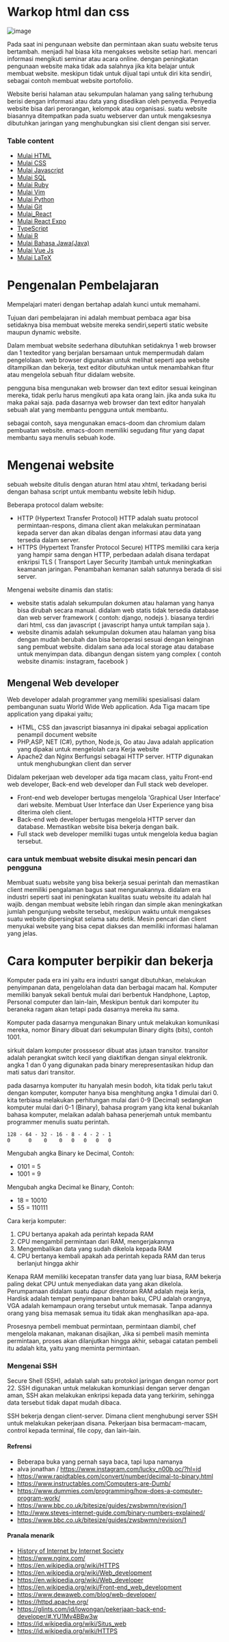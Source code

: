 # Warkop html dan css

![image](aset/01.png)

Pada saat ini pengunaan website dan permintaan akan suatu website terus bertambah.
menjadi hal biasa kita mengakses website setiap hari. mencari informasi mengikuti
seminar atau acara online. dengan peningkatan pengunaan website maka tidak ada salahnya
jika kita belajar untuk membuat website. meskipun tidak untuk dijual tapi untuk diri kita sendiri, sebagai contoh membuat website portofolio.

Website berisi halaman atau sekumpulan halaman yang saling terhubung berisi dengan informasi atau data yang disedikan oleh penyedia. Penyedia website bisa dari perorangan, kelompok atau organisasi. suatu website biasannya ditempatkan pada suatu webserver dan untuk mengaksesnya dibutuhkan jaringan yang menghubungkan sisi client dengan sisi server.



### Table content

- [Mulai HTML](document/html.md)
- [Mulai CSS](document/css.md)
- [Mulai Javascript](document/javascript.md)
- [Mulai SQL](document/sql.md)
- [Mulai Ruby](document/ruby.md)
- [Mulai Vim](document/vim.md)
- [Mulai Python](document/python.md)
- [Mulai Git](document/git.md)
- [Mulai_React](document/react.md)
- [Mulai React Expo](document/expo/expo.md)
- [TypeScript](document/typescript.md)
- [Mulai R](document/R.md)
- [Mulai Bahasa Jawa(Java)](document/javac/java.md)
- [Mulai Vue Js](document/vue.md)
- [Mulai LaTeX](document/latex.md)

# Pengenalan Pembelajaran

Mempelajari materi dengan bertahap adalah kunci untuk memahami.

Tujuan dari pembelajaran ini adalah membuat pembaca agar bisa setidaknya bisa membuat website mereka sendiri,seperti static website maupun dynamic website.

Dalam membuat website sederhana dibutuhkan setidaknya 1 web browser dan 1 texteditor yang berjalan bersamaan untuk mempermudah dalam pengelolaan.
web browser digunakan untuk melihat seperti apa website ditampilkan dan bekerja, text editor dibutuhkan untuk menambahkan fitur atau mengelola sebuah fitur didalam website. 

pengguna bisa mengunakan web browser dan text editor sesuai keinginan mereka, tidak perlu harus mengikuti apa kata orang lain. jika anda suka itu maka pakai saja.
pada dasarnya web browser dan text editor hanyalah sebuah alat yang membantu pengguna untuk membantu.

sebagai contoh, saya mengunakan emacs-doom dan chromium dalam pembuatan website. emacs-doom memiliki segudang fitur yang dapat membantu saya menulis sebuah kode.

# Mengenai website

sebuah website ditulis dengan aturan html atau xhtml, terkadang berisi dengan bahasa script untuk membantu website lebih hidup.

Beberapa protocol dalam website:
- HTTP (Hypertext Transfer Protocol)
HTTP adalah suatu protocol permintaan-respons, dimana client akan melakukan perminataan kepada server dan akan dibalas dengan informasi atau data yang tersedia dalam server.
- HTTPS (Hypertext Transfer Protocol Secure)
HTTPS memiliki cara kerja yang hampir sama dengan HTTP, perbedaan adalah disana terdapat enkripsi TLS ( Transport Layer Security )tambah untuk meningkatkan keamanan jaringan. Penambahan kemanan salah satunnya berada di sisi server.

Mengenai website dinamis dan statis:
- website statis
adalah sekumpulan dokumen atau halaman yang hanya bisa dirubah secara manual. didalam web statis tidak tersedia database dan web server framework ( contoh: django, nodejs ). biasanya terdiri dari html, css dan javascript ( javascript hanya untuk tampilan saja ).
- website dinamis
adalah sekumpulan dokumen atau halaman yang bisa dengan mudah berubah dan bisa beroperasi sesuai dengan keinginan sang pembuat website. didalam sana ada local storage atau database untuk menyimpan data. dibangun dengan sistem yang complex ( contoh website dinamis: instagram, facebook )

## Mengenal Web developer
Web developer adalah programmer yang memiliki spesialisasi dalam pembangunan suatu World Wide Web application. Ada Tiga macam tipe application yang dipakai yaitu;
- HTML, CSS dan javascript biasannya ini dipakai sebagai application penampil document website
- PHP,ASP, NET (C#), python, Node.js, Go atau Java adalah application yang dipakai untuk mengelolah cara Kerja website
- Apache2 dan Nginx Berfungsi sebagai HTTP server. HTTP digunakan untuk menghubungkan client dan server


Didalam pekerjaan web developer ada tiga macam class, yaitu Front-end web developer, Back-end web developer dan Full stack web developer.

- Front-end web developer bertugas mengelola 'Graphical User Interface' dari website. Membuat User Interface dan User Experience yang bisa diterima oleh client.
- Back-end web developer bertugas mengelola HTTP server dan database. Memastikan website bisa bekerja dengan baik.
- Full stack web developer memiliki tugas untuk mengelola kedua bagian tersebut.

### cara untuk membuat website disukai mesin pencari dan pengguna
Membuat suatu website yang bisa bekerja sesuai perintah dan memastikan client memiliki pengalaman bagus saat mengunakannya. didalam era industri seperti saat ini peningkatan kualitas suatu website itu adalah hal wajib. dengan membuat website lebih ringan dan simple akan meningkatkan jumlah pengunjung website tersebut, meskipun waktu untuk mengakses suatu website dipersingkat selama satu detik.
Mesin pencari dan client menyukai website yang bisa cepat diakses dan memiliki informasi halaman yang jelas.

# Cara komputer berpikir dan bekerja

Komputer pada era ini yaitu era industri sangat dibutuhkan, melakukan penyimpanan data, pengelolahan data dan berbagai macam hal. Komputer memiliki banyak sekali bentuk mulai dari berbentuk Handphone, Laptop, Personal computer dan lain-lain,
Meskipun bentuk dari komputer itu beraneka ragam akan tetapi pada dasarnya mereka itu sama.

Komputer pada dasarnya mengunakan Binary untuk melakukan komunikasi mereka, nomor Binary dibuat dari sekumpulan Binary digits (bits), contoh 1001.

sirkuit dalam komputer prosssesor dibuat atas jutaan transitor. transitor adalah perangkat switch kecil yang diaktifkan dengan sinyal elektronik. angka 1 dan 0 yang digunakan pada binary merepresentasikan hidup dan mati satus dari transitor.

pada dasarnya komputer itu hanyalah mesin bodoh, kita tidak perlu takut dengan komputer, komputer hanya bisa menghitung angka 1 dimulai dari 0. kita terbiasa melakukan perhitungan mulai dari 0-9 (Decimal) sedangkan komputer mulai dari 0-1 (Binary), bahasa program yang kita kenal bukanlah bahasa komputer, melaikan adalah bahasa penerjemah untuk membantu programmer menulis suatu perintah.

```
128 - 64 - 32 - 16 - 8 - 4 - 2 - 1
0      0    0    0   0   0   0   0
```
Mengubah angka Binary ke Decimal, Contoh:
- 0101 = 5
- 1001 = 9

Mengubah angka Decimal ke Binary, Contoh:
- 18 = 10010
- 55 = 110111

Cara kerja komputer:
1. CPU bertanya apakah ada perintah kepada RAM
2. CPU mengambil permintaan dari RAM, mengerjakannya
3. Mengembalikan data yang sudah dikelola kepada RAM
4. CPU bertanya kembali apakah ada perintah kepada RAM dan terus berlanjut hingga akhir

Kenapa RAM memiliki kecepatan transfer data yang luar biasa, RAM bekerja paling dekat CPU untuk menyediakan data yang akan dikelola. Perumpamaan didalam suatu dapur direstoran RAM adalah meja kerja, Hardisk adalah tempat penyimpanan bahan baku, CPU adalah orangnya, VGA adalah kemampaun orang tersebut untuk memasak. Tanpa adannya orang yang bisa memasak semua itu tidak akan menghasilkan apa-apa.

Prosesnya pembeli membuat permintaan, permintaan diambil, chef mengelola makanan, makanan disajikan, Jika si pembeli masih meminta permintaan, proses akan dilanjutkan hingga akhir, sebagai catatan pembeli itu adalah kita, yaitu yang meminta permintaan.


### Mengenai SSH 

Secure Shell (SSH), adalah salah satu protokol jaringan dengan nomor port 22. SSH digunakan untuk melakukan komunkiasi dengan server dengan aman, SSH akan melakukan enkripsi kepada data yang terkirim, sehingga data tersebut tidak dapat mudah dibaca.

SSH bekerja dengan client-server. Dimana client menghubungi server SSH untuk melakukan pekerjaan disana. Pekerjaan bisa bermacam-macam, control kepada terminal, file copy, dan lain-lain. 



#### Refrensi
- Beberapa buka yang pernah saya baca, tapi lupa namanya
- alva jonathan / <https://www.instagram.com/lucky_n00b.oc/?hl=id>
- <https://www.rapidtables.com/convert/number/decimal-to-binary.html>
- <https://www.instructables.com/Computers-are-Dumb/>
- <https://www.dummies.com/programming/how-does-a-computer-program-work/>
- <https://www.bbc.co.uk/bitesize/guides/zwsbwmn/revision/1>
- <http://www.steves-internet-guide.com/binary-numbers-explained/>
- <https://www.bbc.co.uk/bitesize/guides/zwsbwmn/revision/1>

#### Pranala menarik
- [History of Internet by Internet Society](https://www.internethalloffame.org/brief-history-internet)
- https://www.nginx.com/
- https://en.wikipedia.org/wiki/HTTPS
- https://en.wikipedia.org/wiki/Web_development
- https://en.wikipedia.org/wiki/Web_developer
- https://en.wikipedia.org/wiki/Front-end_web_development
- https://www.dewaweb.com/blog/web-developer/
- https://httpd.apache.org/
- https://glints.com/id/lowongan/pekerjaan-back-end-developer/#.YU1Mv4BBw3w
- <https://id.wikipedia.org/wiki/Situs_web>
- <https://id.wikipedia.org/wiki/HTTPS>

